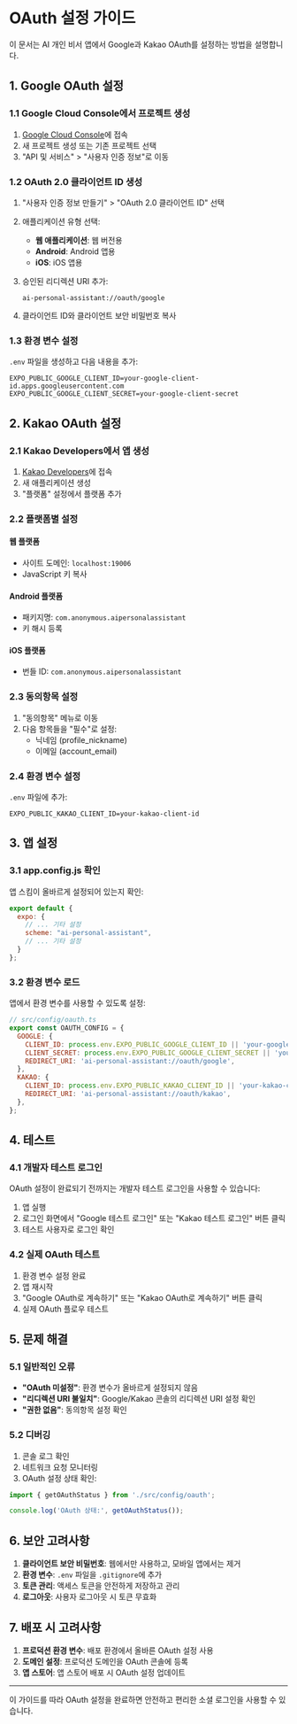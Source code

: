 # OAuth 설정 가이드

이 문서는 AI 개인 비서 앱에서 Google과 Kakao OAuth를 설정하는 방법을 설명합니다.

## 1. Google OAuth 설정

### 1.1 Google Cloud Console에서 프로젝트 생성

1. [Google Cloud Console](https://console.cloud.google.com/)에 접속
2. 새 프로젝트 생성 또는 기존 프로젝트 선택
3. "API 및 서비스" > "사용자 인증 정보"로 이동

### 1.2 OAuth 2.0 클라이언트 ID 생성

1. "사용자 인증 정보 만들기" > "OAuth 2.0 클라이언트 ID" 선택
2. 애플리케이션 유형 선택:
   - **웹 애플리케이션**: 웹 버전용
   - **Android**: Android 앱용
   - **iOS**: iOS 앱용

3. 승인된 리디렉션 URI 추가:
   ```
   ai-personal-assistant://oauth/google
   ```

4. 클라이언트 ID와 클라이언트 보안 비밀번호 복사

### 1.3 환경 변수 설정

`.env` 파일을 생성하고 다음 내용을 추가:

```env
EXPO_PUBLIC_GOOGLE_CLIENT_ID=your-google-client-id.apps.googleusercontent.com
EXPO_PUBLIC_GOOGLE_CLIENT_SECRET=your-google-client-secret
```

## 2. Kakao OAuth 설정

### 2.1 Kakao Developers에서 앱 생성

1. [Kakao Developers](https://developers.kakao.com/)에 접속
2. 새 애플리케이션 생성
3. "플랫폼" 설정에서 플랫폼 추가

### 2.2 플랫폼별 설정

#### 웹 플랫폼
- 사이트 도메인: `localhost:19006`
- JavaScript 키 복사

#### Android 플랫폼
- 패키지명: `com.anonymous.aipersonalassistant`
- 키 해시 등록

#### iOS 플랫폼
- 번들 ID: `com.anonymous.aipersonalassistant`

### 2.3 동의항목 설정

1. "동의항목" 메뉴로 이동
2. 다음 항목들을 "필수"로 설정:
   - 닉네임 (profile_nickname)
   - 이메일 (account_email)

### 2.4 환경 변수 설정

`.env` 파일에 추가:

```env
EXPO_PUBLIC_KAKAO_CLIENT_ID=your-kakao-client-id
```

## 3. 앱 설정

### 3.1 app.config.js 확인

앱 스킴이 올바르게 설정되어 있는지 확인:

```javascript
export default {
  expo: {
    // ... 기타 설정
    scheme: "ai-personal-assistant",
    // ... 기타 설정
  }
};
```

### 3.2 환경 변수 로드

앱에서 환경 변수를 사용할 수 있도록 설정:

```javascript
// src/config/oauth.ts
export const OAUTH_CONFIG = {
  GOOGLE: {
    CLIENT_ID: process.env.EXPO_PUBLIC_GOOGLE_CLIENT_ID || 'your-google-client-id.apps.googleusercontent.com',
    CLIENT_SECRET: process.env.EXPO_PUBLIC_GOOGLE_CLIENT_SECRET || 'your-google-client-secret',
    REDIRECT_URI: 'ai-personal-assistant://oauth/google',
  },
  KAKAO: {
    CLIENT_ID: process.env.EXPO_PUBLIC_KAKAO_CLIENT_ID || 'your-kakao-client-id',
    REDIRECT_URI: 'ai-personal-assistant://oauth/kakao',
  },
};
```

## 4. 테스트

### 4.1 개발자 테스트 로그인

OAuth 설정이 완료되기 전까지는 개발자 테스트 로그인을 사용할 수 있습니다:

1. 앱 실행
2. 로그인 화면에서 "Google 테스트 로그인" 또는 "Kakao 테스트 로그인" 버튼 클릭
3. 테스트 사용자로 로그인 확인

### 4.2 실제 OAuth 테스트

1. 환경 변수 설정 완료
2. 앱 재시작
3. "Google OAuth로 계속하기" 또는 "Kakao OAuth로 계속하기" 버튼 클릭
4. 실제 OAuth 플로우 테스트

## 5. 문제 해결

### 5.1 일반적인 오류

- **"OAuth 미설정"**: 환경 변수가 올바르게 설정되지 않음
- **"리디렉션 URI 불일치"**: Google/Kakao 콘솔의 리디렉션 URI 설정 확인
- **"권한 없음"**: 동의항목 설정 확인

### 5.2 디버깅

1. 콘솔 로그 확인
2. 네트워크 요청 모니터링
3. OAuth 설정 상태 확인:

```javascript
import { getOAuthStatus } from './src/config/oauth';

console.log('OAuth 상태:', getOAuthStatus());
```

## 6. 보안 고려사항

1. **클라이언트 보안 비밀번호**: 웹에서만 사용하고, 모바일 앱에서는 제거
2. **환경 변수**: `.env` 파일을 `.gitignore`에 추가
3. **토큰 관리**: 액세스 토큰을 안전하게 저장하고 관리
4. **로그아웃**: 사용자 로그아웃 시 토큰 무효화

## 7. 배포 시 고려사항

1. **프로덕션 환경 변수**: 배포 환경에서 올바른 OAuth 설정 사용
2. **도메인 설정**: 프로덕션 도메인을 OAuth 콘솔에 등록
3. **앱 스토어**: 앱 스토어 배포 시 OAuth 설정 업데이트

---

이 가이드를 따라 OAuth 설정을 완료하면 안전하고 편리한 소셜 로그인을 사용할 수 있습니다. 